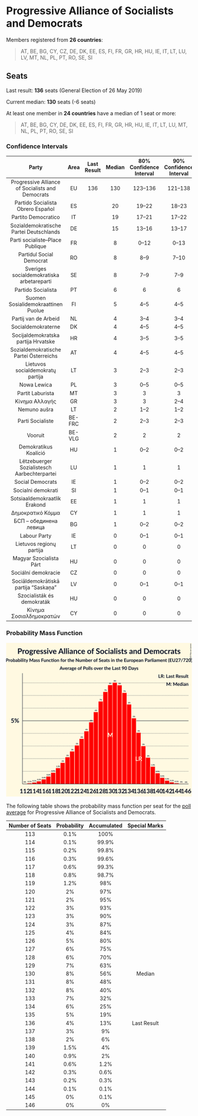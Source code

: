# Progressive Alliance of Socialists and Democrats

Members registered from **26 countries**:

> AT, BE, BG, CY, CZ, DE, DK, EE, ES, FI, FR, GR, HR, HU, IE, IT, LT, LU, LV, MT, NL, PL, PT, RO, SE, SI

## Seats

Last result: **136** seats (General Election of 26 May 2019)

Current median: **130** seats (-6 seats)

At least one member in **24 countries** have a median of 1 seat or more:

> AT, BE, BG, CY, DE, DK, EE, ES, FI, FR, GR, HR, HU, IE, IT, LT, LU, MT, NL, PL, PT, RO, SE, SI

### Confidence Intervals

| Party | Area | Last Result | Median | 80% Confidence Interval | 90% Confidence Interval | 95% Confidence Interval | 99% Confidence Interval |
|:-----:|:----:|:-----------:|:------:|:-----------------------:|:-----------------------:|:-----------------------:|:-----------------------:|
| Progressive Alliance of Socialists and Democrats | EU | 136 | 130 | 123–136 | 121–138 | 119–139 | 116–142 |
| Partido Socialista Obrero Español | ES | | 20 | 19–22 | 18–23 | 18–23 | 17–24 |
| Partito Democratico | IT | | 19 | 17–21 | 17–22 | 16–22 | 16–23 |
| Sozialdemokratische Partei Deutschlands | DE | | 15 | 13–16 | 13–17 | 12–17 | 12–18 |
| Parti socialiste–Place Publique | FR | | 8 | 0–12 | 0–13 | 0–13 | 0–13 |
| Partidul Social Democrat | RO | | 8 | 8–9 | 7–10 | 7–10 | 7–10 |
| Sveriges socialdemokratiska arbetareparti | SE | | 8 | 7–9 | 7–9 | 7–9 | 7–9 |
| Partido Socialista | PT | | 6 | 6 | 6 | 6 | 6 |
| Suomen Sosialidemokraattinen Puolue | FI | | 5 | 4–5 | 4–5 | 4–5 | 4–5 |
| Partij van de Arbeid | NL | | 4 | 3–4 | 3–4 | 3–4 | 3–4 |
| Socialdemokraterne | DK | | 4 | 4–5 | 4–5 | 4–5 | 4–5 |
| Socijaldemokratska partija Hrvatske | HR | | 4 | 3–5 | 3–5 | 3–5 | 3–5 |
| Sozialdemokratische Partei Österreichs | AT | | 4 | 4–5 | 4–5 | 4–5 | 4–5 |
| Lietuvos socialdemokratų partija | LT | | 3 | 2–3 | 2–3 | 2–3 | 2–3 |
| Nowa Lewica | PL | | 3 | 0–5 | 0–5 | 0–5 | 0–5 |
| Partit Laburista | MT | | 3 | 3 | 3 | 3–4 | 3–4 |
| Κίνημα Αλλαγής | GR | | 3 | 3 | 2–4 | 2–4 | 2–4 |
| Nemuno aušra | LT | | 2 | 1–2 | 1–2 | 1–2 | 1–2 |
| Parti Socialiste | BE-FRC | | 2 | 2–3 | 2–3 | 2–3 | 2–3 |
| Vooruit | BE-VLG | | 2 | 2 | 2 | 2 | 1–2 |
| Demokratikus Koalíció | HU | | 1 | 0–2 | 0–2 | 0–2 | 0–2 |
| Lëtzebuerger Sozialistesch Aarbechterpartei | LU | | 1 | 1 | 1 | 1 | 1 |
| Social Democrats | IE | | 1 | 0–2 | 0–2 | 0–2 | 0–2 |
| Socialni demokrati | SI | | 1 | 0–1 | 0–1 | 0–1 | 0–1 |
| Sotsiaaldemokraatlik Erakond | EE | | 1 | 1 | 1 | 1 | 1 |
| Δημοκρατικό Κόμμα | CY | | 1 | 1 | 1 | 1 | 1 |
| БСП – обединена левица | BG | | 1 | 0–2 | 0–2 | 0–2 | 0–2 |
| Labour Party | IE | | 0 | 0–1 | 0–1 | 0–1 | 0–1 |
| Lietuvos regionų partija | LT | | 0 | 0 | 0 | 0 | 0 |
| Magyar Szocialista Párt | HU | | 0 | 0 | 0 | 0 | 0 |
| Sociální demokracie | CZ | | 0 | 0 | 0 | 0–1 | 0–1 |
| Sociāldemokrātiskā partija “Saskaņa” | LV | | 0 | 0–1 | 0–1 | 0–1 | 0–1 |
| Szocialisták és demokraták | HU | | 0 | 0 | 0 | 0 | 0 |
| Κίνημα Σοσιαλδημοκρατών | CY | | 0 | 0 | 0 | 0 | 0 |

### Probability Mass Function

![Graph with seats probability mass function not yet produced](average-2025-05-31-seats-pmf-progressiveallianceofsocialistsanddemocrats.png "Seats Probability Mass Function")

The following table shows the probability mass function per seat for the [poll average](average-2025-05-31.html) for Progressive Alliance of Socialists and Democrats.

| Number of Seats | Probability | Accumulated | Special Marks |
|:---------------:|:-----------:|:-----------:|:-------------:|
| 113 | 0.1% | 100% |  |
| 114 | 0.1% | 99.9% |  |
| 115 | 0.2% | 99.8% |  |
| 116 | 0.3% | 99.6% |  |
| 117 | 0.6% | 99.3% |  |
| 118 | 0.8% | 98.7% |  |
| 119 | 1.2% | 98% |  |
| 120 | 2% | 97% |  |
| 121 | 2% | 95% |  |
| 122 | 3% | 93% |  |
| 123 | 3% | 90% |  |
| 124 | 3% | 87% |  |
| 125 | 4% | 84% |  |
| 126 | 5% | 80% |  |
| 127 | 6% | 75% |  |
| 128 | 6% | 70% |  |
| 129 | 7% | 63% |  |
| 130 | 8% | 56% | Median |
| 131 | 8% | 48% |  |
| 132 | 8% | 40% |  |
| 133 | 7% | 32% |  |
| 134 | 6% | 25% |  |
| 135 | 5% | 19% |  |
| 136 | 4% | 13% | Last Result |
| 137 | 3% | 9% |  |
| 138 | 2% | 6% |  |
| 139 | 1.5% | 4% |  |
| 140 | 0.9% | 2% |  |
| 141 | 0.6% | 1.2% |  |
| 142 | 0.3% | 0.6% |  |
| 143 | 0.2% | 0.3% |  |
| 144 | 0.1% | 0.1% |  |
| 145 | 0% | 0.1% |  |
| 146 | 0% | 0% |  |


